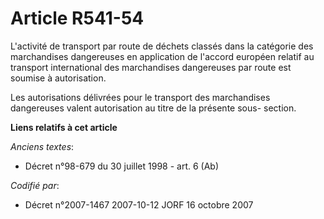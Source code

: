 # Article R541-54

L'activité de transport par route de déchets classés dans la catégorie des marchandises dangereuses en application de
l'accord européen relatif au transport international des marchandises dangereuses par route est soumise à autorisation.

Les autorisations délivrées pour le transport des marchandises dangereuses valent autorisation au titre de la présente sous-
section.

**Liens relatifs à cet article**

_Anciens textes_:

  - Décret n°98-679 du 30 juillet 1998 - art. 6 (Ab)

_Codifié par_:

  - Décret n°2007-1467 2007-10-12 JORF 16 octobre 2007

